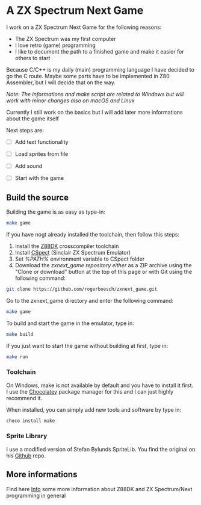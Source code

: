 # A ZX Spectrum Next Game

I work on a ZX Spectrum Next Game for the following reasons:

- The ZX Spectrum was my first computer
- I love retro (game) programming
- I like to document the path to a finished game and make it easier for others to start

Because C/C++ is my daily (main) programming language I have decided to go the C route.
Maybe some parts have to be implemented in Z80 Assembler, but I will decide that on the way.

*Note: The informations and make script are related to Windows but will work with minor changes also on macOS and Linux*

Currently I still work on the basics but I will add later more informations about the game itself

Next steps are:

- [ ] Add text functionality
- [ ] Load sprites from file
- [ ] Add sound
- [ ] Start with the game


## Build the source

Building the game is as easy as type-in:

```bash
make game
```

If you have nogt already installed the toolchain, then follow this steps:

1. Install the [Z88DK](https://github.com/z88dk/z88dk) crosscompiler toolchain
2. Install [CSpect](https://emutopia.com/index.php/emulators/item/364-sinclair-zx-spectrum/1895-cspect) (Sinclair ZX Spectrum Emulator)
2. Set *%PATH%* environment variable to CSpect folder
3. Download the *zxnext_game repository either* as a ZIP archive using the "Clone or download" button at the top of this page or with Git using the following command:

```bash
git clone https://github.com/rogerboesch/zxnext_game.git
```

Go to the zxnext_game directory and enter the following command:

```bash
make game
```

To build and start the game in the emulator, type in:

```bash
make build
```

If you just want to start the game without building at first, type in:

```bash
make run
```


### Toolchain

On Windows, make is not available by default and you have to install it first.
I use the [Chocolatey](https://community.chocolatey.org/courses/installation/installing?method=install-from-powershell-v3) package manager for this and I can just highly recommend it.

When installed, you can simply add new tools and software by type in:


```bash
choco install make
```


### Sprite Library

I use a modified version of Stefan Bylunds SpriteLib.
You find the original on his [Github](https://github.com/stefanbylund/zxnext_sprite) repo.


## More informations

Find here [Info](INFO.md) some more information about Z88DK and ZX Spectrum/Next programming in general
